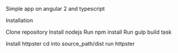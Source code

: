 Simple app on angular 2 and typescript

Installation

Clone repository
Install nodejs
Run npm install
Run gulp build task

Install httpster
cd into source_path/dist
run httpster
